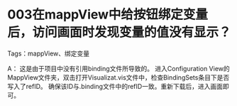 # 003在mappView中给按钮绑定变量后，访问画面时发现变量的值没有显示？
Tags：mappView、绑定变量

A：
	这是由于项目中没有引用binding文件所导致的。
	进入Configuration View的MappView文件夹，双击打开Visualizat.vis文件中，检查BindingSets条目下是否写入了refID。
	确保该ID与.binding文件中的refID一致。重新下载后，进入画面即可。